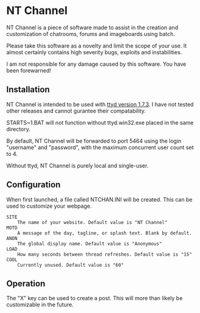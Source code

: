 
# NT Channel
NT Channel is a piece of software made to assist in the creation and customization of chatrooms, forums and imageboards using batch.

Please take this software as a novelty and limit the scope of your use. It almost certainly contains high severity bugs, exploits and instabilities.

I am not responsible for any damage caused by this software.
You have been forewarned!
## Installation
NT Channel is intended to be used with [ttyd version 1.7.3](https://github.com/tsl0922/ttyd/releases/tag/1.7.3). I have not tested other releases and cannot gurantee their compatability.

STARTS~1.BAT will not function without ttyd.win32.exe placed in the same directory.

By default, NT Channel will be forwarded to port 5464 using the login "username" and "password", with the maximum concurrent user count set to 4.

Without ttyd, NT Channel is purely local and single-user.
## Configuration
When first launched, a file called NTCHAN.INI will be created. This can be used to customize your webpage.

	SITE
		The name of your website. Default value is "NT Channel"
	MOTD
		A message of the day, tagline, or splash text. Blank by default.
	ANON
		The global display name. Default value is "Anonymous"
	LOAD
		How many seconds between thread refreshes. Default value is "15"
	COOL
		Currently unused. Default value is "60"
## Operation
The "X" key can be used to create a post. This will more than likely be customizable in the future.

